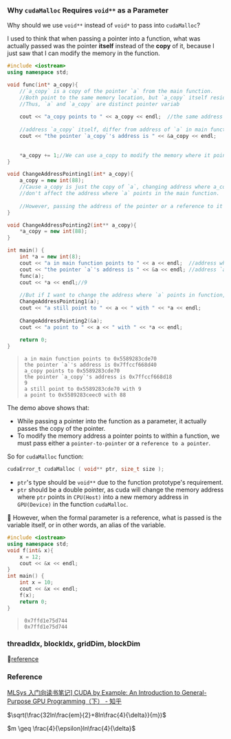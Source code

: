 ### Why `cudaMalloc` Requires `void**` as a Parameter

Why should we use `void**` instead of `void*` to pass into `cudaMalloc`?

I used to think that when passing a pointer into a function, what was actually passed was the pointer **itself** instead of the **copy** of it, because I just saw that I can modify the memory in the function.

```cpp
#include <iostream>
using namespace std;

void func(int* a_copy){
	//`a_copy` is a copy of the pointer `a` from the main function.
	//Both point to the same memory location, but `a_copy` itself resides at a different address.
    //Thus, `a` and `a_copy` are distinct pointer variab
	
	cout << "a_copy points to " << a_copy << endl;  //the same address where `a` points
	
	//address `a_copy` itself, differ from address of `a` in main function
	cout << "the pointer `a_copy`'s address is " << &a_copy << endl;
	
	
	*a_copy += 1;//We can use a_copy to modify the memory where it points
}

void ChangeAddressPointing1(int* a_copy){
	a_copy = new int(88);
	//Cause a_copy is just the copy of `a`, changing address where a_copy points
	//don't affect the address where `a` points in the main function.
	
	//However, passing the address of the pointer or a reference to it allows the function to modify the memory address the original pointer points to.↓
}

void ChangeAddressPointing2(int** a_copy){
	*a_copy = new int(88);
}

int main() {
	int *a = new int(8);
	cout << "a in main function points to " << a << endl;  //address where `a` points
	cout << "the pointer `a`'s address is " << &a << endl; //address `a` itself
	func(a);
	cout << *a << endl;//9
	
	//But if I want to change the address where `a` points in function, how do I do?
	ChangeAddressPointing1(a);
	cout << "a still point to " << a << " with " << *a << endl;
	
	ChangeAddressPointing2(&a);
	cout << "a point to " << a << " with " << *a << endl;
	
	return 0;
}
```

> ```
> a in main function points to 0x5589283cde70
> the pointer `a`'s address is 0x7ffccf668d40
> a_copy points to 0x5589283cde70
> the pointer `a_copy`'s address is 0x7ffccf668d18
> 9
> a still point to 0x5589283cde70 with 9
> a point to 0x5589283ceec0 with 88
> ```



The demo above shows that:

* While passing a pointer into the function as a parameter, it actually passes the copy of the pointer.
* To modify the memory address a pointer points to within a function, we must pass either a `pointer-to-pointer` or a `reference to a pointer`.

So for `cudaMalloc` function:

```c
cudaError_t cudaMalloc ( void** ptr, size_t size );
```

* `ptr`'s type should be `void**` due to the function prototype's requirement.
* `ptr` should be a double pointer, as cuda will change the memory address where `ptr` points in `CPU(Host)` into a new memory address in `GPU(Device)` in the function `cudaMalloc`.

:rocket: However, when the formal parameter is a reference, what is passed is the variable itself, or in other words, an alias of the variable. 

```cpp
#include <iostream>
using namespace std;
void f(int& x){
	x = 12;
	cout << &x << endl;
}
int main() {
	int x = 10;
	cout << &x << endl;
	f(x);
	return 0;
}
```

> ```
> 0x7ffd1e75d744
> 0x7ffd1e75d744
> ```

### threadIdx, blockIdx, gridDim, blockDim

:link:[reference](https://zhuanlan.zhihu.com/p/544864997)



### Reference

[MLSys 入门向读书笔记\] CUDA by Example: An Introduction to General-Purpose GPU Programming（下） - 知乎](https://zhuanlan.zhihu.com/p/718988880)



$\sqrt(\frac{32ln\frac{em}{2}+8ln\frac{4}{\delta}}{m})$

$m \geq \frac{4}{\epsilon}ln\frac{4}{\delta}$
